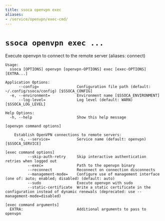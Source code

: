 ```yaml
---
title: ssoca openvpn exec
aliases:
- /service/openvpn/exec-cmd/
---
```


# `ssoca openvpn exec ...`

Execute openvpn to connect to the remote server (aliases: connect)

    Usage:
      ssoca [OPTIONS] openvpn [openvpn-OPTIONS] exec [exec-OPTIONS] [EXTRA...]
    
    Application Options:
          --config=                 Configuration file path (default: ~/.config/ssoca/config) [$SSOCA_CONFIG]
      -e, --environment=            Environment name [$SSOCA_ENVIRONMENT]
          --log-level=              Log level (default: WARN) [$SSOCA_LOG_LEVEL]
    
    Help Options:
      -h, --help                    Show this help message
    
    [openvpn command options]
    
        Establish OpenVPN connections to remote servers:
          -s, --service=            Service name (default: openvpn) [$SSOCA_SERVICE]
    
    [exec command options]
              --skip-auth-retry     Skip interactive authentication retries when logged out
              --exec=               Path to the openvpn binary
              --reconnect           Reconnect on connection disconnects
              --management-mode=    Configure use of management interface (one of: auto; enabled; disabled) (default: auto)
              --sudo                Execute openvpn with sudo
              --static-certificate  Write a static certificate in the configuration instead of dynamic renewals (deprecated: use --management-mode=disabled)
    
    [exec command arguments]
      EXTRA:                        Additional arguments to pass to openvpn
    

